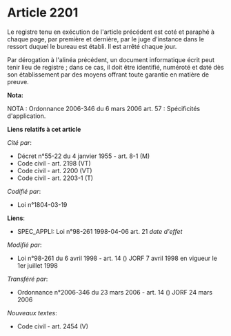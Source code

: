 # Article 2201

Le registre tenu en exécution de l'article précédent est coté et paraphé à chaque page, par première et dernière, par le juge
d'instance dans le ressort duquel le bureau est établi. Il est arrêté chaque jour.

Par dérogation à l'alinéa précédent, un document informatique écrit peut tenir lieu de registre ; dans ce cas, il doit être
identifié, numéroté et daté dès son établissement par des moyens offrant toute garantie en matière de preuve.

**Nota:**

NOTA : Ordonnance 2006-346 du 6 mars 2006 art. 57 : Spécificités d'application.

**Liens relatifs à cet article**

_Cité par_:

  - Décret n°55-22 du 4 janvier 1955 - art. 8-1 (M)
  - Code civil - art. 2198 (VT)
  - Code civil - art. 2200 (VT)
  - Code civil - art. 2203-1 (T)

_Codifié par_:

  - Loi n°1804-03-19

**Liens**:

  - SPEC_APPLI: Loi n°98-261 1998-04-06 art. 21 *date d'effet*

_Modifié par_:

  - Loi n°98-261 du 6 avril 1998 - art. 14 () JORF 7 avril 1998 en vigueur le 1er juillet 1998

_Transféré par_:

  - Ordonnance n°2006-346 du 23 mars 2006 - art. 14 () JORF 24 mars 2006

_Nouveaux textes_:

  - Code civil - art. 2454 (V)
